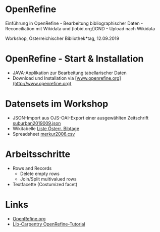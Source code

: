 OpenRefine
==========

Einführung in OpenRefine - Bearbeitung bibliographischer Daten -
Reconciliation mit Wikidata und (lobid.org/)GND - Upload nach Wikidata

Workshop, Österreichischer Bibliothek\*tag, 12.09.2019

OpenRefine - Start & Installation
=================================

-   JAVA-Applikation zur Bearbeitung tabellarischer Daten
-   Download und Installation via
    [www.openrefine.org](http://www.openrefine.org)

Datensets im Workshop
=====================

-   JSON-Import aus OJS-OAI-Export einer ausgewählten Zeitschrift
    [suburban2019009.json](suburban2019009.json)
-   Wikitabelle [Liste Österr.
    Bibtage](https://de.wikipedia.org/wiki/Liste_der_%C3%96sterreichischen_Bibliothekartage)
-   Spreadsheet [merkur2006.csv](merkur2006.csv)

Arbeitsschritte
===============

-   Rows and Records
    -   Delete empty rows
    -   Join/Split multivalued rows
-   Textfacette (Costumized facet)

Links
=====

-   [OpenRefine.org](http://www.openrefine.org)
-   [Lib-Carpentry
    OpenRefine-Tutorial](https://librarycarpentry.org/lc-open-refine/)

